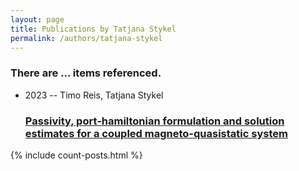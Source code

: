 ```yaml
---
layout: page
title: Publications by Tatjana Stykel
permalink: /authors/tatjana-stykel
---
```


<h3 id="number-posts">There are ... items referenced.</h3>
<ul class="post-list">
<li><span class='post-meta'>2023 -- Timo Reis, Tatjana Stykel</span><h3><a class='post-link' href="{{ site.baseurl }}/passivity-port-hamiltonian-formulation-and-solution-estimates-for-a-coupled-magneto-quasistatic-system">Passivity, port-hamiltonian formulation and solution estimates for a coupled magneto-quasistatic system</a></h3></li>

</ul>
{% include count-posts.html %}
